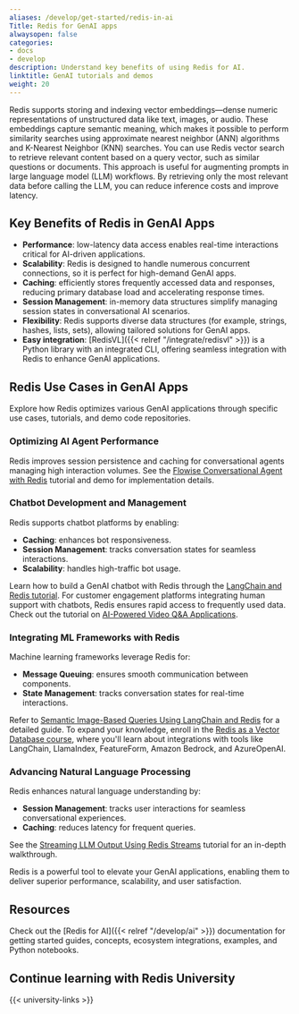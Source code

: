 ```yaml
---
aliases: /develop/get-started/redis-in-ai
Title: Redis for GenAI apps
alwaysopen: false
categories:
- docs
- develop
description: Understand key benefits of using Redis for AI.
linktitle: GenAI tutorials and demos
weight: 20
---
```


Redis supports storing and indexing vector embeddings—dense numeric representations of unstructured data like text, images, or audio. These embeddings capture semantic meaning, which makes it possible to perform similarity searches using approximate nearest neighbor (ANN) algorithms and K-Nearest Neighbor (KNN) searches. You can use Redis vector search to retrieve relevant content based on a query vector, such as similar questions or documents. This approach is useful for augmenting prompts in large language model (LLM) workflows. By retrieving only the most relevant data before calling the LLM, you can reduce inference costs and improve latency.

## Key Benefits of Redis in GenAI Apps

- **Performance**: low-latency data access enables real-time interactions critical for AI-driven applications.
- **Scalability**: Redis is designed to handle numerous concurrent connections, so it is perfect for high-demand GenAI apps.
- **Caching**: efficiently stores frequently accessed data and responses, reducing primary database load and accelerating response times.
- **Session Management**: in-memory data structures simplify managing session states in conversational AI scenarios.
- **Flexibility**: Redis supports diverse data structures (for example, strings, hashes, lists, sets), allowing tailored solutions for GenAI apps.
- **Easy integration**: [RedisVL]({{< relref "/integrate/redisvl" >}}) is a Python library with an integrated CLI, offering seamless integration with Redis to enhance GenAI applications.

## Redis Use Cases in GenAI Apps

Explore how Redis optimizes various GenAI applications through specific use cases, tutorials, and demo code repositories.

### Optimizing AI Agent Performance

Redis improves session persistence and caching for conversational agents managing high interaction volumes. See the [Flowise Conversational Agent with Redis](https://redis.io/learn/howtos/solutions/flowise/conversational-agent) tutorial and demo for implementation details.

### Chatbot Development and Management

Redis supports chatbot platforms by enabling:

- **Caching**: enhances bot responsiveness.
- **Session Management**: tracks conversation states for seamless interactions.
- **Scalability**: handles high-traffic bot usage.

Learn how to build a GenAI chatbot with Redis through the [LangChain and Redis tutorial](https://redis.io/learn/howtos/solutions/vector/gen-ai-chatbot). For customer engagement platforms integrating human support with chatbots, Redis ensures rapid access to frequently used data. Check out the tutorial on [AI-Powered Video Q&A Applications](https://redis.io/learn/howtos/solutions/vector/ai-qa-videos-langchain-redis-openai-google).

### Integrating ML Frameworks with Redis

Machine learning frameworks leverage Redis for:

- **Message Queuing**: ensures smooth communication between components.
- **State Management**: tracks conversation states for real-time interactions.

Refer to [Semantic Image-Based Queries Using LangChain and Redis](https://redis.io/learn/howtos/solutions/vector/image-summary-search) for a detailed guide. To expand your knowledge, enroll in the [Redis as a Vector Database course](https://redis.io/university/courses/ru402/), where you'll learn about integrations with tools like LangChain, LlamaIndex, FeatureForm, Amazon Bedrock, and AzureOpenAI.

### Advancing Natural Language Processing

Redis enhances natural language understanding by:

- **Session Management**: tracks user interactions for seamless conversational experiences.
- **Caching**: reduces latency for frequent queries.

See the [Streaming LLM Output Using Redis Streams](https://redis.io/learn/howtos/solutions/streams/streaming-llm-output) tutorial for an in-depth walkthrough.

Redis is a powerful tool to elevate your GenAI applications, enabling them to deliver superior performance, scalability, and user satisfaction.

## Resources

Check out the [Redis for AI]({{< relref "/develop/ai" >}}) documentation for getting started guides, concepts, ecosystem integrations, examples, and Python notebooks.

## Continue learning with Redis University

{{< university-links >}}
